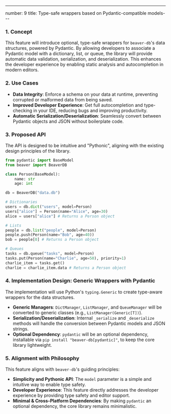 ---
number: 9
title: Type-safe wrappers based on Pydantic-compatible models---

### 1. Concept

This feature will introduce optional, type-safe wrappers for `beaver-db`'s data structures, powered by Pydantic. By allowing developers to associate a Pydantic model with a dictionary, list, or queue, the library will provide automatic data validation, serialization, and deserialization. This enhances the developer experience by enabling static analysis and autocompletion in modern editors.

### 2. Use Cases

* **Data Integrity**: Enforce a schema on your data at runtime, preventing corrupted or malformed data from being saved.
* **Improved Developer Experience**: Get full autocompletion and type-checking in your IDE, reducing bugs and improving productivity.
* **Automatic Serialization/Deserialization**: Seamlessly convert between Pydantic objects and JSON without boilerplate code.

### 3. Proposed API

The API is designed to be intuitive and "Pythonic", aligning with the existing design principles of the library.

```python
from pydantic import BaseModel
from beaver import BeaverDB

class Person(BaseModel):
    name: str
    age: int

db = BeaverDB("data.db")

# Dictionaries
users = db.dict("users", model=Person)
users["alice"] = Person(name="Alice", age=30)
alice = users["alice"] # Returns a Person object

# Lists
people = db.list("people", model=Person)
people.push(Person(name="Bob", age=40))
bob = people[0] # Returns a Person object

# Queues
tasks = db.queue("tasks", model=Person)
tasks.put(Person(name="Charlie", age=50), priority=1)
charlie_item = tasks.get()
charlie = charlie_item.data # Returns a Person object
```

### 4. Implementation Design: Generic Wrappers with Pydantic

The implementation will use Python's `typing.Generic` to create type-aware wrappers for the data structures.

* **Generic Managers**: `DictManager`, `ListManager`, and `QueueManager` will be converted to generic classes (e.g., `ListManager(Generic[T])`).
* **Serialization/Deserialization**: Internal `_serialize` and `_deserialize` methods will handle the conversion between Pydantic models and JSON strings.
* **Optional Dependency**: `pydantic` will be an optional dependency, installable via `pip install "beaver-db[pydantic]"`, to keep the core library lightweight.

### 5. Alignment with Philosophy

This feature aligns with `beaver-db`'s guiding principles:

* **Simplicity and Pythonic API**: The `model` parameter is a simple and intuitive way to enable type safety.
* **Developer Experience**: This feature directly addresses the developer experience by providing type safety and editor support.
* **Minimal & Cross-Platform Dependencies**: By making `pydantic` an optional dependency, the core library remains minimalistic.